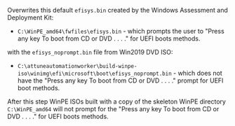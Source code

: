 Overwrites this default `efisys.bin` created by the  Windows Assessment and Deployment Kit:
* `C:\WinPE_amd64\fwfiles\efisys.bin` - which prompts the user to "Press any key To boot from CD or DVD . . . ." for UEFI boots methods.

with the `efisys_noprompt.bin` file from Win2019 DVD ISO:
* `C:\attuneautomationworker\build-winpe-iso\winimg\efi\microsoft\boot\efisys_noprompt.bin` - which does not have the "Press any key To boot from CD or DVD . . . ." prompt for UEFI boot methods.

After this step WinPE ISOs built with a copy of the skeleton WinPE directory `C:\WinPE_amd64` will not prompt for the "Press any key To boot from CD or DVD . . . ." for UEFI boots methods.